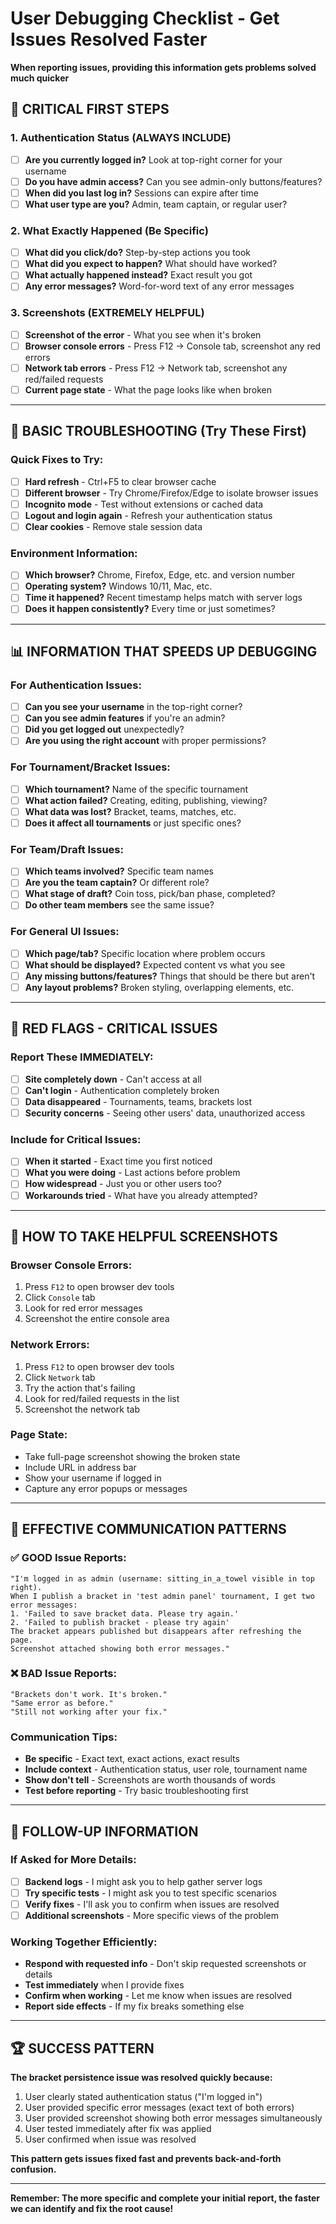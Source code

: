 # User Debugging Checklist - Get Issues Resolved Faster

**When reporting issues, providing this information gets problems solved much quicker**

## 🚨 CRITICAL FIRST STEPS

### 1. Authentication Status (ALWAYS INCLUDE)
- [ ] **Are you currently logged in?** Look at top-right corner for your username
- [ ] **Do you have admin access?** Can you see admin-only buttons/features?
- [ ] **When did you last log in?** Sessions can expire after time
- [ ] **What user type are you?** Admin, team captain, or regular user?

### 2. What Exactly Happened (Be Specific)
- [ ] **What did you click/do?** Step-by-step actions you took
- [ ] **What did you expect to happen?** What should have worked?
- [ ] **What actually happened instead?** Exact result you got
- [ ] **Any error messages?** Word-for-word text of any error messages

### 3. Screenshots (EXTREMELY HELPFUL)
- [ ] **Screenshot of the error** - What you see when it's broken
- [ ] **Browser console errors** - Press F12 → Console tab, screenshot any red errors
- [ ] **Network tab errors** - Press F12 → Network tab, screenshot any red/failed requests
- [ ] **Current page state** - What the page looks like when broken

---

## 🔧 BASIC TROUBLESHOOTING (Try These First)

### Quick Fixes to Try:
- [ ] **Hard refresh** - Ctrl+F5 to clear browser cache
- [ ] **Different browser** - Try Chrome/Firefox/Edge to isolate browser issues
- [ ] **Incognito mode** - Test without extensions or cached data
- [ ] **Logout and login again** - Refresh your authentication status
- [ ] **Clear cookies** - Remove stale session data

### Environment Information:
- [ ] **Which browser?** Chrome, Firefox, Edge, etc. and version number
- [ ] **Operating system?** Windows 10/11, Mac, etc.
- [ ] **Time it happened?** Recent timestamp helps match with server logs
- [ ] **Does it happen consistently?** Every time or just sometimes?

---

## 📊 INFORMATION THAT SPEEDS UP DEBUGGING

### For Authentication Issues:
- [ ] **Can you see your username** in the top-right corner?
- [ ] **Can you see admin features** if you're an admin?
- [ ] **Did you get logged out** unexpectedly?
- [ ] **Are you using the right account** with proper permissions?

### For Tournament/Bracket Issues:
- [ ] **Which tournament?** Name of the specific tournament
- [ ] **What action failed?** Creating, editing, publishing, viewing?
- [ ] **What data was lost?** Bracket, teams, matches, etc.
- [ ] **Does it affect all tournaments** or just specific ones?

### For Team/Draft Issues:
- [ ] **Which teams involved?** Specific team names
- [ ] **Are you the team captain?** Or different role?
- [ ] **What stage of draft?** Coin toss, pick/ban phase, completed?
- [ ] **Do other team members** see the same issue?

### For General UI Issues:
- [ ] **Which page/tab?** Specific location where problem occurs
- [ ] **What should be displayed?** Expected content vs what you see
- [ ] **Any missing buttons/features?** Things that should be there but aren't
- [ ] **Any layout problems?** Broken styling, overlapping elements, etc.

---

## 🚨 RED FLAGS - CRITICAL ISSUES

### Report These IMMEDIATELY:
- [ ] **Site completely down** - Can't access at all
- [ ] **Can't login** - Authentication completely broken
- [ ] **Data disappeared** - Tournaments, teams, brackets lost
- [ ] **Security concerns** - Seeing other users' data, unauthorized access

### Include for Critical Issues:
- [ ] **When it started** - Exact time you first noticed
- [ ] **What you were doing** - Last actions before problem
- [ ] **How widespread** - Just you or other users too?
- [ ] **Workarounds tried** - What have you already attempted?

---

## 📱 HOW TO TAKE HELPFUL SCREENSHOTS

### Browser Console Errors:
1. Press `F12` to open browser dev tools
2. Click `Console` tab
3. Look for red error messages
4. Screenshot the entire console area

### Network Errors:  
1. Press `F12` to open browser dev tools
2. Click `Network` tab
3. Try the action that's failing
4. Look for red/failed requests in the list
5. Screenshot the network tab

### Page State:
- Take full-page screenshot showing the broken state
- Include URL in address bar
- Show your username if logged in
- Capture any error popups or messages

---

## 💬 EFFECTIVE COMMUNICATION PATTERNS

### ✅ GOOD Issue Reports:
```
"I'm logged in as admin (username: sitting_in_a_towel visible in top right). 
When I publish a bracket in 'test admin panel' tournament, I get two error messages:
1. 'Failed to save bracket data. Please try again.'  
2. 'Failed to publish bracket - please try again'
The bracket appears published but disappears after refreshing the page.
Screenshot attached showing both error messages."
```

### ❌ BAD Issue Reports:
```
"Brackets don't work. It's broken."
"Same error as before."
"Still not working after your fix."
```

### Communication Tips:
- **Be specific** - Exact text, exact actions, exact results
- **Include context** - Authentication status, user role, tournament name
- **Show don't tell** - Screenshots are worth thousands of words
- **Test before reporting** - Try basic troubleshooting first

---

## 🎯 FOLLOW-UP INFORMATION

### If Asked for More Details:
- [ ] **Backend logs** - I might ask you to help gather server logs
- [ ] **Try specific tests** - I might ask you to test specific scenarios
- [ ] **Verify fixes** - I'll ask you to confirm when issues are resolved
- [ ] **Additional screenshots** - More specific views of the problem

### Working Together Efficiently:
- **Respond with requested info** - Don't skip requested screenshots or details
- **Test immediately** when I provide fixes
- **Confirm when working** - Let me know when issues are resolved
- **Report side effects** - If my fix breaks something else

---

## 🏆 SUCCESS PATTERN

**The bracket persistence issue was resolved quickly because:**
1. User clearly stated authentication status ("I'm logged in")
2. User provided specific error messages (exact text of both errors)  
3. User provided screenshot showing both error messages simultaneously
4. User tested immediately after fix was applied
5. User confirmed when issue was resolved

**This pattern gets issues fixed fast and prevents back-and-forth confusion.**

---

**Remember: The more specific and complete your initial report, the faster we can identify and fix the root cause!**
